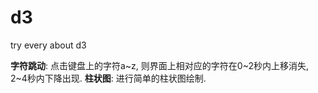 # d3
try every about d3

**字符跳动**: 点击键盘上的字符a~z, 则界面上相对应的字符在0~2秒内上移消失, 2~4秒内下降出现.
**柱状图**: 进行简单的柱状图绘制.